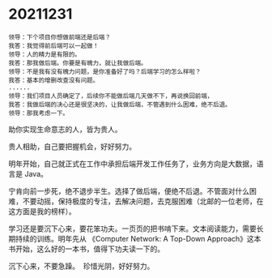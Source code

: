 # 20211231

```
领导：下个项目你想做前端还是后端？
我答：我觉得前后端可以一起做！
领导：人的精力是有限的。
我答：那我做后端。你要是有魄力，就让我做后端。
领导：不是我有没有魄力问题，是你准备好了吗？后端学习的怎么样啦？
我答：基本的增删改查没有问题。
......
领导：我们项目人员确定了，后续你不能做后端几天做不下，再说换回前端，
我答：我做后端的决心还是很坚决的，让我做后端，不管遇到什么困难，绝不后退。
领导：那我考虑一下。
```

助你实现生命意志的人，皆为贵人。

贵人相助，自己要把握机会，好好努力。

明年开始，自己就正式在工作中承担后端开发工作任务了，业务方向是大数据，语言是 Java。

宁肯向前一步死，绝不退步半生。选择了做后端，便绝不后退。不管面对什么困难，不要动摇，保持极度的专注，去解决问题，去克服困难（北邮的一位老师，在这方面是我的榜样）。

学习还是要沉下心来，要花笨功夫。一页页的把书啃下来。文本阅读能力，需要长期持续的训练。明年先从 《Computer Network: A Top-Down Approach》这本书开始，这么好的一本书，值得下功夫读一下的。

沉下心来，不要急躁。
​
珍惜光阴，好好努力。
